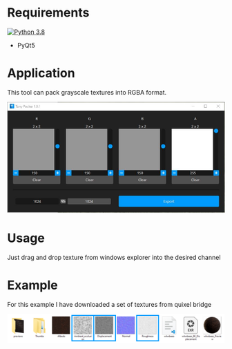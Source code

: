 # Requirements
[![Python 3.8](https://img.shields.io/badge/python-3.8-blue.svg)](https://www.python.org/downloads/release/python-3811/)
- PyQt5

# Application

This tool can pack grayscale textures into RGBA format.

![Window](resources/window.JPG)

# Usage

Just drag and drop texture from windows explorer into the desired channel

# Example

For this example I have downloaded a set of textures from quixel bridge

![Window](resources/library.jpg)
